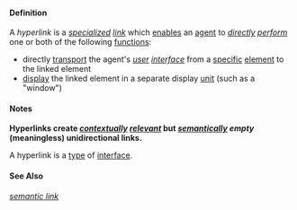 #### Definition

A *hyperlink* is a *[specialized](https://github.com/gcassel/Modular-Organization-Terminology/blob/master/terms/specialize.md) [link](https://github.com/gcassel/Modular-Organization-Terminology/blob/master/terms/link.md)* which [enables](https://github.com/gcassel/Modular-Organization-Terminology/blob/master/terms/enable.md) an [agent](https://github.com/gcassel/Modular-Organization-Terminology/blob/master/terms/agent.md) to *[directly](https://github.com/gcassel/Modular-Organization-Terminology/blob/master/terms/direct.md) [perform](https://github.com/gcassel/Modular-Organization-Terminology/blob/master/terms/perform.md)* one or both of the following [functions](https://github.com/gcassel/Modular-Organization-Terminology/blob/master/terms/function.md):
* directly [transport](https://github.com/gcassel/Modular-Organization-Terminology/blob/master/terms/transport.md) the agent's *[user](https://github.com/gcassel/Modular-Organization-Terminology/blob/master/terms/user.md) [interface](https://github.com/gcassel/Modular-Organization-Terminology/blob/master/terms/interface.md)* from a [specific](https://github.com/gcassel/Modular-Organization-Terminology/blob/master/terms/specific.md) [element](https://github.com/gcassel/Modular-Organization-Terminology/blob/master/terms/element.md) to the linked element
* [display](https://github.com/gcassel/Modular-Organization-Terminology/blob/master/terms/display.md) the linked element in a separate display [unit](https://github.com/gcassel/Modular-Organization-Terminology/blob/master/terms/unit.md) (such as a "window")  
		
#### Notes

**Hyperlinks create *[contextually](https://github.com/gcassel/Modular-Organization-Terminology/blob/master/terms/context.md) [relevant](https://github.com/gcassel/Modular-Organization-Terminology/blob/master/terms/relevance.md)* but *[semantically](https://github.com/gcassel/Modular-Organization-Terminology/blob/master/terms/semantic.md) empty* (meaningless) unidirectional links.**  

A hyperlink is a [type](https://github.com/gcassel/Modular-Organization-Terminology/blob/master/terms/type.md) of [interface](https://github.com/gcassel/Modular-Organization-Terminology/blob/master/terms/interface.md).
		
#### See Also

*[semantic link](https://github.com/gcassel/Modular-Organization-Terminology/blob/master/terms/semantic-link.md)*
